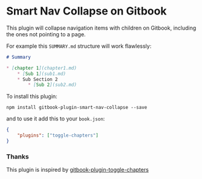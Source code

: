 # Smart Nav Collapse on Gitbook

This plugin will collapse navigation items with children on Gitbook,
including the ones not pointing to a page.

For example this `SUMMARY.md` structure will work flawlessly:

```markdown
# Summary

* [chapter 1](chapter1.md)
	* [Sub 1](sub1.md)
	* Sub Section 2
		* [Sub 2](sub2.md)
```

To install this plugin:

```
npm install gitbook-plugin-smart-nav-collapse --save
```
 
and to use it add this to your `book.json`:

```json
{
    "plugins": ["toggle-chapters"]
}
```

### Thanks

This plugin is inspired by [gitbook-plugin-toggle-chapters](https://github.com/poojan/gitbook-plugin-toggle-chapters)